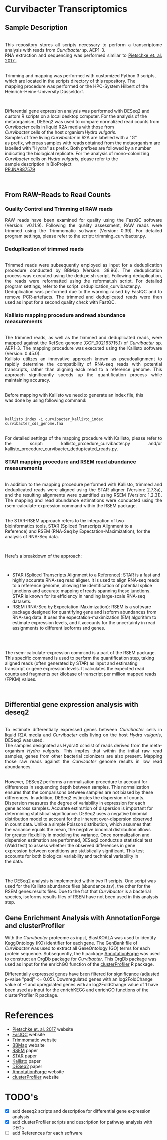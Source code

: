 # Curvibacter Transcriptomics

## Sample Description

<div style="text-align: justify;white-space: pre-line;">
This repository stores all scripts necessary to perform a transcriptome analysis with reads from <i>Curvibacter</i> sp. AEP1-3.
RNA extraction and sequencing was performed similar to <a href="https://www.pnas.org/doi/10.1073/pnas.1706879114"> Pietschke et. al. 2017 </a>.


Trimming and mapping was performed with customized Python 3 scripts, which are located in the scripts directory of this
repository.
The mapping procedure was performed on the HPC-System Hilbert of the Heinrich-Heine-University Düsseldorf.

Differential gene expression analysis was performed with DESeq2 and custom R scripts on a local desktop computer. For
the analysis of the metaorganism, DESeq2 was used to compare normalized read counts from <i>Curvibacter</i> cells in
liquid R2A media with those from <i>Curvibacter</i> cells of the host organism <i>Hydra vulgaris</i>.
Samples of free living <i>Curvibacter</i> in R2A are labelled with a "G" as prefix, whereas samples with reads obtained
from the metaorganism are labelled with "Hydra" as prefix. Both prefixes are followed by a number indicating the
biological replicate.
For the analysis of mono-colonizing <i>Curvibacter</i> cells on <i>Hydra vulgaris</i>, please refer to the sample
description in BioProject <a href="https://www.ncbi.nlm.nih.gov/bioproject/PRJNA887579">PRJNA887579</a>
</div>

## From RAW-Reads to Read Counts

### Quality Control and Trimming of RAW reads

<div style="text-align: justify">
RAW reads have been examined for quality using the FastQC software (Version: v0.11.9). Following the quality assessment, RAW reads were trimmed using the Trimmomatic software (Version: 0.39). For detailed program settings, please refer to the script: trimming_curvibacter.py.
</div>

### Deduplication of trimmed reads

<div style="text-align: justify;white-space: pre-line;">
Trimmed reads were subsequently employed as input for a deduplication procedure conducted by BBMap (Version: 38.96). The deduplication process was executed using the dedupe.sh script. Following deduplication, the reads were reformatted using the reformat.sh script. For detailed program settings, refer to the script: deduplication_curvibacter.py.
Deduplication was performed due to the warning raised by FastQC and to remove PCR-artefacts. The trimmed and deduplicated reads were then used as input for a second quality check with FastQC.
</div>

### Kallisto mapping procedure and read abundance measurements

<div style="text-align: justify;white-space: pre-line;">
The trimmed reads, as well as the trimmed and deduplicated reads, were mapped against the RefSeq genome (GCF_002163715.1) of <i>Curvibacter</i> sp. AEP1-3. The mapping procedure was executed using the Kallisto software (Version: 0.45.0).
Kallisto utilizes an innovative approach known as pseudoalignment to rapidly determine the compatibility of RNA-seq reads with potential transcripts, rather than aligning each read to a reference genome. This approach significantly speeds up the quantification process while maintaining accuracy.

Before mapping with Kallisto we need to generate an index file, this was done by using following command:
</div>

`kallisto index -i curvibacter_kallisto_index curvibacter_cds_genome.fna`

<div style="text-align: justify;white-space: pre-line;">
For detailed settings of the mapping procedure with Kallisto, please refer to the script: kallisto_procedure_curvibacter.py and/or kallisto_procedure_curvibacter_deduplicated_reads.py.
</div>

### STAR mapping procedure and RSEM read abundance measurements

<div style="text-align: justify;white-space: pre-line;">
In addition to the mapping procedure performed with Kallisto, trimmed and deduplicated reads were aligned using the STAR aligner (Version: 2.7.3a), and the resulting alignments were quantified using RSEM (Version: 1.2.31). The mapping and read abundance estimations were conducted using the rsem-calculate-expression command within the RSEM package.

The STAR-RSEM approach refers to the integration of two bioinformatics tools, STAR (Spliced Transcripts Alignment to a
Reference) and RSEM (RNA-Seq by Expectation-Maximization), for the analysis of RNA-Seq data.

Here's a breakdown of the approach:
</div>

- STAR (Spliced Transcripts Alignment to a Reference): STAR is a fast and highly accurate RNA-seq read aligner. It is
  used to align RNA-seq reads to a reference genome, allowing the identification of potential splice junctions and
  accurate mapping of reads spanning these junctions. STAR is known for its efficiency in handling large-scale RNA-seq
  datasets.
- RSEM (RNA-Seq by Expectation-Maximization): RSEM is a software package designed for quantifying gene and isoform
  abundances from RNA-seq data. It uses the expectation-maximization (EM) algorithm to estimate expression levels, and
  it accounts for the uncertainty in read assignments to different isoforms and genes.

<div style="text-align: justify;white-space: pre-line;">

The rsem-calculate-expression command is a part of the RSEM package. This specific command is used to perform the
quantification step, taking aligned reads (often generated by STAR) as input and estimating transcript or gene
expression levels. It calculates the expected read counts and fragments per kilobase of transcript per million mapped
reads (FPKM) values.
</div>

## Differential gene expression analysis with deseq2

<div style="text-align: justify;white-space: pre-line;">
To estimate differentially expressed genes between <i>Curvibacter</i> cells in liquid R2A media and <i>Curvibacter</i> cells living on the host <i>Hydra vulgaris</i>, DESeq2 was used.
The samples designated as HydraX consist of reads derived from the meta-organism <i>Hydra vulgaris</i>. This implies that within the initial raw read samples, genes from other bacterial colonizers are also present. Mapping those raw reads against the <i>Curvibacter</i> genome results in low read abundances.

However, DESeq2 performs a normalization procedure to account for differences in sequencing depth between samples. This
normalization ensures that the comparisons between samples are not biased by these differences. In addition, DESeq2
estimates the dispersion of counts. Dispersion measures the degree of variability in expression for each gene across
samples. Accurate estimation of dispersion is important for determining statistical significance.
DESeq2 uses a negative binomial distribution model to account for the inherent over-dispersion observed in count data.
Unlike a simple Poisson distribution, which assumes that the variance equals the mean, the negative binomial
distribution allows for greater flexibility in modeling the variance. Once normalization and dispersion estimation are
performed, DESeq2 conducts a statistical test (Wald test) to assess whether the observed differences in gene expression
between conditions are statistically significant. This test accounts for both biological variability and technical
variability in the data.
</div>

The DESeq2 analysis is implemented within two R scripts. One script was used for the Kallisto abundance files (abundance.tsv), the other for the RSEM genes.results files.
Due to the fact that *Curvibacter* is a bacterial species, isoforms.results files of RSEM have not been used in this analysis step.

## Gene Enrichment Analysis with AnnotationForge and clusterProfiler

With the <i>Curvibacter</i> proteome as input, BlastKOALA was used to identify KeggOntology (KO) identifier for each gene. The GenBank file of <i>Curvibacter</i> was used to extract all GeneOntology (GO) terms for each protein sequence.
Subsequently, the R package [AnnotationForge](https://bioconductor.org/packages/release/bioc/html/AnnotationForge.html) was used to construct an OrgDb package for <i>Curvibacter</i>. This OrgDb package was used as input for the enrichGO function of the [clusterProfiler](https://bioconductor.org/packages/release/bioc/html/clusterProfiler.html) R package. 

Differentially expressed genes have been filtered for significance (adjusted p-value "padj" <= 0.05). Downregulated genes with an log2FoldChange value of -1 and upregulated genes with an log2FoldChange value of 1 have been used as input for the enrichKEGG and enrichGO functions of the clusterProfiler R package.

# References

- [Pietschke et. al. 2017](https://www.pnas.org/doi/10.1073/pnas.1706879114) website
- [FastQC](https://www.bioinformatics.babraham.ac.uk/projects/fastqc/) website
- [Trimmomatic](http://www.usadellab.org/cms/?page=trimmomatic) website
- [BBMap](https://jgi.doe.gov/data-and-tools/software-tools/bbtools/bb-tools-user-guide/bbmap-guide/) website
- [RSEM](https://bmcbioinformatics.biomedcentral.com/articles/10.1186/1471-2105-12-323) paper
- [STAR](https://bmcbioinformatics.biomedcentral.com/articles/10.1186/1471-2105-12-323) paper
- [Kallisto](https://www.nature.com/articles/nbt.3519) paper
- [DESeq2](https://genomebiology.biomedcentral.com/articles/10.1186/s13059-014-0550-8) paper
- [AnnotationForge](https://bioconductor.org/packages/release/bioc/html/AnnotationForge.html) website
- [clusterProfiler](https://bioconductor.org/packages/release/bioc/html/clusterProfiler.html) website
  
# TODO's

- [X] add deseq2 scripts and description for differential gene expression analysis
- [X] add clusterProfiler scripts and description for pathway analysis with DEGs
- [ ] add References for each software
